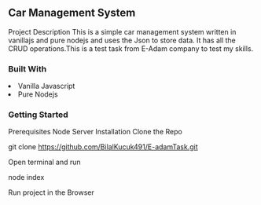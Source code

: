 <h2>Car Management System</h2>

Project Description
This is a simple car management system written in vanillajs and pure nodejs and uses the Json to store data. It has all the CRUD operations.This is a test task from E-Adam company to test my skills.

<h3>Built With</h3>

<li>Vanilla Javascript</li>
<li>Pure Nodejs</li>

<h3>Getting Started</h3>

Prerequisites
Node Server
Installation
Clone the Repo

git clone https://github.com/BilalKucuk491/E-adamTask.git

Open terminal and run

node index

Run project in the Browser
